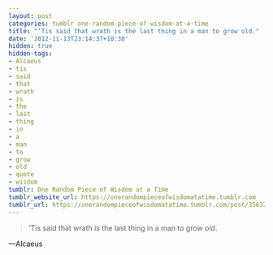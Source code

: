 ```yaml
---
layout: post
categories: tumblr one-random-piece-of-wisdom-at-a-time
title: "‘Tis said that wrath is the last thing in a man to grow old."
date: '2012-11-13T23:14:37+10:30'
hidden: true
hidden-tags:
- Alcaeus
- tis
- said
- that
- wrath
- is
- the
- last
- thing
- in
- a
- man
- to
- grow
- old
- quote
- wisdom
tumblr: One Random Piece of Wisdom at a Time
tumblr_website_url: https://onerandompieceofwisdomatatime.tumblr.com
tumblr_url: https://onerandompieceofwisdomatatime.tumblr.com/post/35632721758/tis-said-that-wrath-is-the-last-thing-in-a-man-to
---
```

> ‘Tis said that wrath is the last thing in a man to grow old.

—Alcaeus
